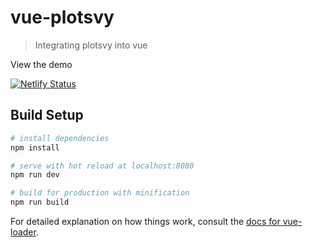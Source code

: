 # vue-plotsvy

> Integrating plotsvy into vue

View the demo 

[![Netlify Status](https://api.netlify.com/api/v1/badges/5f17332e-7693-4858-8b32-fcf4d23850f4/deploy-status)](https://app.netlify.com/sites/determined-bartik-4f3185/deploys)

## Build Setup

``` bash
# install dependencies
npm install

# serve with hot reload at localhost:8080
npm run dev

# build for production with minification
npm run build
```

For detailed explanation on how things work, consult the [docs for vue-loader](http://vuejs.github.io/vue-loader).
